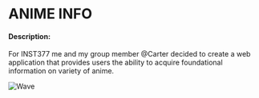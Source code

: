 # ANIME INFO

#### Description:
For INST377 me and my group member @Carter decided to create a web application that provides users the ability to acquire foundational information on variety of anime.


![Wave](https://media.giphy.com/media/v1.Y2lkPTc5MGI3NjExdmxwdnp6eWhzZDY4MHczdXFzOHJwcHRzN2szb2t0N3AwanJlNXFtZSZlcD12MV9naWZzX3NlYXJjaCZjdD1n/eSwGh3YK54JKU/giphy.gif)
